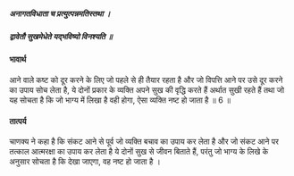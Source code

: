 ##### अनागतविधाता च प्रत्युत्पन्नमतिस्तथा ।
##### द्वावेतौ सुखमेधेते यद्भविष्यो विनश्यति ॥

#### भावार्थ

आने वाले कष्ट को दूर करने के लिए जो पहले से ही तैयार रहता है और जो विपत्ति आने पर उसे दूर करने का उपाय सोच लेता है, ये दोनों प्रकार के व्यक्ति अपने सुख की वृद्धि करते हैं अर्थात सुखी रहते हैं तथा जो यह सोचता है कि जो भाग्य में लिखा है वही होगा, ऐसा व्यक्ति नष्ट हो जाता है ॥ 6 ॥

#### तात्पर्य

चाणक्य ने कहा है कि संकट आने से पूर्व जो व्यक्ति बचाव का उपाय कर लेता है और जो संकट आने पर तत्काल आत्मरक्षा का उपाय कर लेता है ये दोनों सुख से जीवन बिताते हैं, परंतु जो भाग्य के लिखे के अनुसार सोचता है कि देखा जाएगा, वह नष्ट हो जाता है ।
